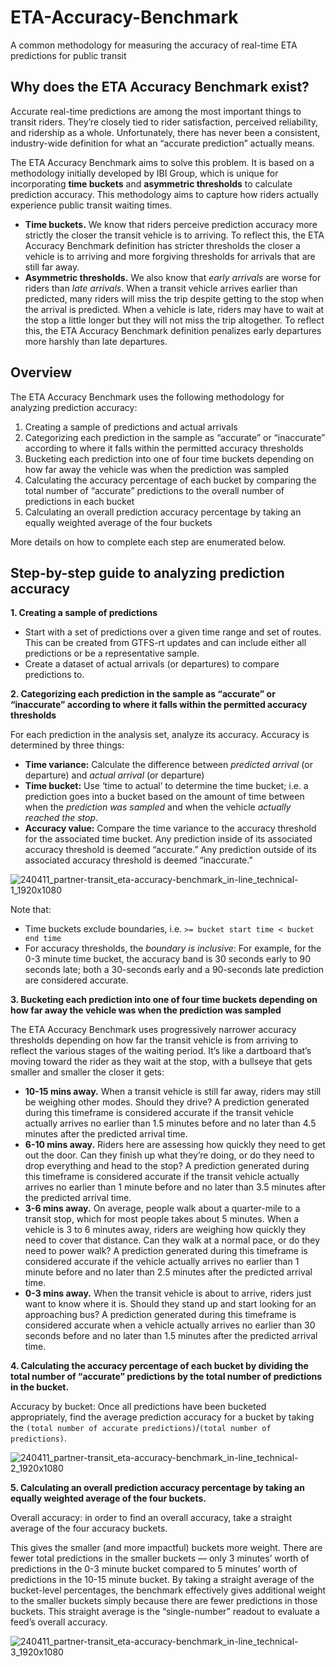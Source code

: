 # ETA-Accuracy-Benchmark
A common methodology for measuring the accuracy of real-time ETA predictions for public transit

## Why does the ETA Accuracy Benchmark exist?

Accurate real-time predictions are among the most important things to transit riders. They’re closely tied to rider satisfaction, perceived reliability, and ridership as a whole. Unfortunately, there has never been a consistent, industry-wide definition for what an “accurate prediction” actually means.

The ETA Accuracy Benchmark aims to solve this problem. It is based on a methodology initially developed by IBI Group, which is unique for incorporating **time buckets** and **asymmetric thresholds** to calculate prediction accuracy. This methodology aims to capture how riders actually experience public transit waiting times.

- **Time buckets.** We know that riders perceive prediction accuracy more strictly the closer the transit vehicle is to arriving. To reflect this, the ETA Accuracy Benchmark definition has stricter thresholds the closer a vehicle is to arriving and more forgiving thresholds for arrivals that are still far away.
- **Asymmetric thresholds.** We also know that _early arrivals_ are worse for riders than _late arrivals_. When a transit vehicle arrives earlier than predicted, many riders will miss the trip despite getting to the stop when the arrival is predicted. When a vehicle is late, riders may have to wait at the stop a little longer but they will not miss the trip altogether. To reflect this, the ETA Accuracy Benchmark definition penalizes early departures more harshly than late departures.

## Overview

The ETA Accuracy Benchmark uses the following methodology for analyzing prediction accuracy:

1. Creating a sample of predictions and actual arrivals
2. Categorizing each prediction in the sample as “accurate” or “inaccurate” according to where it falls within the permitted accuracy thresholds
3. Bucketing each prediction into one of four time buckets depending on how far away the vehicle was  when the prediction was sampled
4. Calculating the accuracy percentage of each bucket by comparing the total number of “accurate” predictions to the overall number of predictions in each bucket
5. Calculating an overall prediction accuracy percentage by taking an equally weighted average of the four buckets

More details on how to complete each step are enumerated below.

## Step-by-step guide to analyzing prediction accuracy

**1. Creating a sample of predictions**
- Start with a set of predictions over a given time range and set of routes.  This can be created from GTFS-rt updates and can include either all predictions or be a representative sample.
- Create a dataset of actual arrivals (or departures) to compare predictions to.

**2. Categorizing each prediction in the sample as “accurate” or “inaccurate” according to where it falls within the permitted accuracy thresholds**

For each prediction in the analysis set, analyze its accuracy. Accuracy is determined by three things: 
- **Time variance:** Calculate the difference between _predicted arrival_ (or departure) and _actual arrival_ (or departure)
- **Time bucket:** Use ‘time to actual’ to determine the time bucket; i.e. a prediction goes into a bucket based on the amount of time between when the _prediction was sampled_ and when the vehicle _actually reached the stop_.
- **Accuracy value:** Compare the time variance to the accuracy threshold for the associated time bucket. Any prediction inside of its associated accuracy threshold is deemed “accurate.” Any prediction outside of its associated accuracy threshold is deemed “inaccurate.”

![240411_partner-transit_eta-accuracy-benchmark_in-line_technical-1_1920x1080](https://github.com/TransitApp/ETA-Accuracy-Benchmark/assets/32456691/a7c4ce21-2e77-4897-a8bc-2a7939a1eea1)

Note that:
- Time buckets exclude boundaries, i.e. `>= bucket start time < bucket end time`
- For accuracy thresholds, the _boundary is inclusive_: For example, for the 0-3 minute time bucket, the accuracy band is 30 seconds early to 90 seconds late; both a 30-seconds early and a 90-seconds late prediction are considered accurate.

**3. Bucketing each prediction into one of four time buckets depending on how far away the vehicle was when the prediction was sampled**

The ETA Accuracy Benchmark uses progressively narrower accuracy thresholds depending on how far the transit vehicle is from arriving to reflect the various stages of the waiting period. It’s like a dartboard that’s moving toward the rider as they wait at the stop, with a bullseye that gets smaller and smaller the closer it gets:

- **10-15 mins away.** When a transit vehicle is still far away, riders may still be weighing other modes. Should they drive? A prediction generated during this timeframe is considered accurate if the transit vehicle actually arrives no earlier than 1.5 minutes before and no later than 4.5 minutes after the predicted arrival time.
- **6-10 mins away.** Riders here are assessing how quickly they need to get out the door. Can they finish up what they’re doing, or do they need to drop everything and head to the stop? A prediction generated during this timeframe is considered accurate if the transit vehicle actually arrives no earlier than 1 minute before and no later than 3.5 minutes after the predicted arrival time.
- **3-6 mins away.** On average, people walk about a quarter-mile to a transit stop, which for most people takes about 5 minutes. When a vehicle is 3 to 6 minutes away, riders are weighing how quickly they need to cover that distance. Can they walk at a normal pace, or do they need to power walk? A prediction generated during this timeframe is considered accurate if the vehicle actually arrives no earlier than 1 minute before and no later than 2.5 minutes after the predicted arrival time.
- **0-3 mins away.** When the transit vehicle is about to arrive, riders just want to know where it is. Should they stand up and start looking for an approaching bus? A prediction generated during this timeframe is considered accurate when a vehicle actually arrives no earlier than 30 seconds before and no later than 1.5 minutes after the predicted arrival time.

**4. Calculating the accuracy percentage of each bucket by dividing the total number of “accurate” predictions by the total number of predictions in the bucket.**

Accuracy by bucket: Once all predictions have been bucketed appropriately, find the average prediction accuracy for a bucket by taking the `(total number of accurate predictions)`/`(total number of predictions)`.

![240411_partner-transit_eta-accuracy-benchmark_in-line_technical-2_1920x1080](https://github.com/TransitApp/ETA-Accuracy-Benchmark/assets/32456691/16f7f269-91c2-4f75-9ef5-81a4447b8253)

**5. Calculating an overall prediction accuracy percentage by taking an equally weighted average of the four buckets.**

Overall accuracy: in order to find an overall accuracy, take a straight average of the four accuracy buckets.

This gives the smaller (and more impactful) buckets more weight. There are fewer total predictions in the smaller buckets — only 3 minutes’ worth of predictions in the 0-3 minute bucket compared to 5 minutes’ worth of predictions in the 10-15 minute bucket. By taking a straight average of the bucket-level percentages, the benchmark effectively gives additional weight to the smaller buckets simply because there are fewer predictions in those buckets. This straight average is the “single-number” readout to evaluate a feed’s overall accuracy.

![240411_partner-transit_eta-accuracy-benchmark_in-line_technical-3_1920x1080](https://github.com/TransitApp/ETA-Accuracy-Benchmark/assets/32456691/3856a10a-def4-4043-9c4b-e9216d9fa13a)
